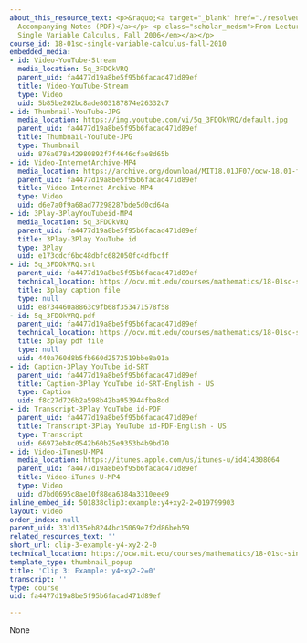 ```yaml
---
about_this_resource_text: <p>&raquo;<a target="_blank" href="./resolveuid/5c1f8c77b588b193087f1a59dab495d8">
  Accompanying Notes (PDF)</a></p> <p class="scholar_medsm">From Lecture 5 of <a href="http://ocw.mit.edu/courses/mathematics/18-01-single-variable-calculus-fall-2006/video-lectures/"><em>18.01
  Single Variable Calculus, Fall 2006</em></a></p>
course_id: 18-01sc-single-variable-calculus-fall-2010
embedded_media:
- id: Video-YouTube-Stream
  media_location: 5q_3FDOkVRQ
  parent_uid: fa4477d19a8be5f95b6facad471d89ef
  title: Video-YouTube-Stream
  type: Video
  uid: 5b85be202bc8ade803187874e26332c7
- id: Thumbnail-YouTube-JPG
  media_location: https://img.youtube.com/vi/5q_3FDOkVRQ/default.jpg
  parent_uid: fa4477d19a8be5f95b6facad471d89ef
  title: Thumbnail-YouTube-JPG
  type: Thumbnail
  uid: 876a078a42980892f7f4646cfae8d65b
- id: Video-InternetArchive-MP4
  media_location: https://archive.org/download/MIT18.01JF07/ocw-18.01-f07-lec05_300k.mp4
  parent_uid: fa4477d19a8be5f95b6facad471d89ef
  title: Video-Internet Archive-MP4
  type: Video
  uid: d6e7a0f9a68ad77298287bde5d0cd64a
- id: 3Play-3PlayYouTubeid-MP4
  media_location: 5q_3FDOkVRQ
  parent_uid: fa4477d19a8be5f95b6facad471d89ef
  title: 3Play-3Play YouTube id
  type: 3Play
  uid: e173cdcf6bc48dbfc682050fc4dfbcff
- id: 5q_3FDOkVRQ.srt
  parent_uid: fa4477d19a8be5f95b6facad471d89ef
  technical_location: https://ocw.mit.edu/courses/mathematics/18-01sc-single-variable-calculus-fall-2010/1.-differentiation/part-b-implicit-differentiation-and-inverse-functions/session-14-examples-of-implicit-differentiation/clip-3-example-y4-xy2-2-0/5q_3FDOkVRQ.srt
  title: 3play caption file
  type: null
  uid: e8734460a8863c9fb68f353471578f58
- id: 5q_3FDOkVRQ.pdf
  parent_uid: fa4477d19a8be5f95b6facad471d89ef
  technical_location: https://ocw.mit.edu/courses/mathematics/18-01sc-single-variable-calculus-fall-2010/1.-differentiation/part-b-implicit-differentiation-and-inverse-functions/session-14-examples-of-implicit-differentiation/clip-3-example-y4-xy2-2-0/5q_3FDOkVRQ.pdf
  title: 3play pdf file
  type: null
  uid: 440a760d8b5fb660d2572519bbe8a01a
- id: Caption-3Play YouTube id-SRT
  parent_uid: fa4477d19a8be5f95b6facad471d89ef
  title: Caption-3Play YouTube id-SRT-English - US
  type: Caption
  uid: f8c27d726b2a598b42ba953944fba8dd
- id: Transcript-3Play YouTube id-PDF
  parent_uid: fa4477d19a8be5f95b6facad471d89ef
  title: Transcript-3Play YouTube id-PDF-English - US
  type: Transcript
  uid: 66972eb8c0542b60b25e9353b4b9bd70
- id: Video-iTunesU-MP4
  media_location: https://itunes.apple.com/us/itunes-u/id414308064
  parent_uid: fa4477d19a8be5f95b6facad471d89ef
  title: Video-iTunes U-MP4
  type: Video
  uid: d7bd0695c8ae10f88ea6384a3310eee9
inline_embed_id: 501838clip3:example:y4+xy2-2=019799903
layout: video
order_index: null
parent_uid: 331d135eb8244bc35069e7f2d86beb59
related_resources_text: ''
short_url: clip-3-example-y4-xy2-2-0
technical_location: https://ocw.mit.edu/courses/mathematics/18-01sc-single-variable-calculus-fall-2010/1.-differentiation/part-b-implicit-differentiation-and-inverse-functions/session-14-examples-of-implicit-differentiation/clip-3-example-y4-xy2-2-0
template_type: thumbnail_popup
title: 'Clip 3: Example: y4+xy2-2=0'
transcript: ''
type: course
uid: fa4477d19a8be5f95b6facad471d89ef

---
```

None